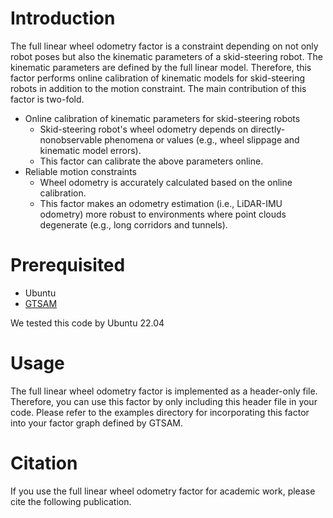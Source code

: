 # Introduction
The full linear wheel odometry factor is a constraint depending on not only robot poses but also the kinematic parameters of a skid-steering robot. The kinematic parameters are defined by the full linear model. Therefore, this factor performs online calibration of kinematic models for skid-steering robots in addition to the motion constraint. 
The main contribution of this factor is two-fold.
* Online calibration of kinematic parameters for skid-steering robots
    * Skid-steering robot's wheel odometry depends on directly-nonobservable phenomena or values (e.g., wheel slippage
      and kinematic model errors).
    * This factor can calibrate the above parameters online.
* Reliable motion constraints
    * Wheel odometry is accurately calculated based on the online calibration.
    * This factor makes an odometry estimation (i.e., LiDAR-IMU odometry) more robust to environments where point clouds degenerate (e.g., long corridors and tunnels).

<!-- The following video validates that LiDAR-IMU odometry with our full linear wheel odometry factor accomplishes accurate odometry estimation even in long corridors.
![アップロードした回路図の画像を ID で指定](/doc/LIWO_with_online_calibration.mp4) -->
# Prerequisited
* Ubuntu
* [GTSAM](https://github.com/borglab/gtsam/tree/4.2a9)

We tested this code by Ubuntu 22.04

# Usage
The full linear wheel odometry factor is implemented as a header-only file. Therefore, you can use this factor by only including this header file in your code. Please refer to the examples directory for incorporating this factor into your factor graph defined by GTSAM.

# Citation
If you use the full linear wheel odometry factor for academic work, please cite the following publication.
